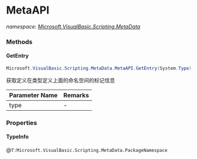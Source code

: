 ﻿# MetaAPI
_namespace: [Microsoft.VisualBasic.Scripting.MetaData](./index.md)_





### Methods

#### GetEntry
```csharp
Microsoft.VisualBasic.Scripting.MetaData.MetaAPI.GetEntry(System.Type)
```
获取定义在类型定义上面的命名空间的标记信息

|Parameter Name|Remarks|
|--------------|-------|
|type|-|



### Properties

#### TypeInfo
@``T:Microsoft.VisualBasic.Scripting.MetaData.PackageNamespace``
